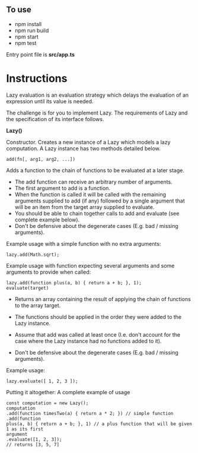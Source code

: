 ## To use
* npm install
* npm run build
* npm start
* npm test

Entry point file is **src/app.ts**

# Instructions
Lazy evaluation is an evaluation strategy which delays the evaluation of an expression
until its value is needed.

The challenge is for you to implement Lazy. The requirements of Lazy and the
specification of its interface follows.

**Lazy()**

Constructor. Creates a new instance of a Lazy which models a lazy computation.
A Lazy instance has two methods detailed below.

    add(fn[, arg1, arg2, ...])

Adds a function to the chain of functions to be evaluated at a later stage.

* The add function can receive an arbitrary number of arguments.
* The first argument to add is a function.
* When the function is called it will be called with the remaining arguments supplied
to add (if any) followed by a single argument that will be an item from the target
array supplied to evaluate.
* You should be able to chain together calls to add and evaluate (see complete
example below).
* Don't be defensive about the degenerate cases (E.g. bad / missing arguments).

Example usage with a simple function with no extra arguments:

    lazy.add(Math.sqrt);

Example usage with function expecting several arguments and some arguments to
provide when called:

```
lazy.add(function plus(a, b) { return a + b; }, 1);
evaluate(target)
```

* Returns an array containing the result of applying the chain of functions to the
array target.
* The functions should be applied in the order they were added to the Lazy instance.
* Assume that add was called at least once (I.e. don't account for the case where the
Lazy instance had no functions added to it).

* Don't be defensive about the degenerate cases (E.g. bad / missing arguments).

Example usage:

    lazy.evaluate([ 1, 2, 3 ]);

Putting it altogether: A complete example of usage
````
const computation = new Lazy();
computation
.add(function timesTwo(a) { return a * 2; }) // simple function .add(function
plus(a, b) { return a + b; }, 1) // a plus function that will be given 1 as its first
argument
.evaluate([1, 2, 3]);
// returns [3, 5, 7]
````